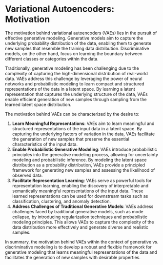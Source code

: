 # Variational Autoencoders: Motivation

The motivation behind variational autoencoders (VAEs) lies in the pursuit of effective generative modeling. Generative models aim to capture the underlying probability distribution of the data, enabling them to generate new samples that resemble the training data distribution. Discriminative models, on the other hand, focus on learning the boundary between different classes or categories within the data.

Traditionally, generative modeling has been challenging due to the complexity of capturing the high-dimensional distribution of real-world data. VAEs address this challenge by leveraging the power of neural networks and probabilistic modeling to learn compact and structured representations of the data in a latent space. By learning a latent representation that captures the underlying structure of the data, VAEs enable efficient generation of new samples through sampling from the learned latent space distribution.

The motivation behind VAEs can be characterized by the desire to:

1. **Learn Meaningful Representations**: VAEs aim to learn meaningful and structured representations of the input data in a latent space. By capturing the underlying factors of variation in the data, VAEs facilitate the generation of new samples that preserve the essential characteristics of the input data.
2. **Enable Probabilistic Generative Modeling**: VAEs introduce probabilistic principles into the generative modeling process, allowing for uncertainty modeling and probabilistic inference. By modeling the latent space distribution as a probability distribution, VAEs provide a principled framework for generating new samples and assessing the likelihood of observed data.
3. **Facilitate Representation Learning**: VAEs serve as powerful tools for representation learning, enabling the discovery of interpretable and semantically meaningful representations of the input data. These learned representations can be used for downstream tasks such as classification, clustering, and anomaly detection.
4. **Address Challenges of Traditional Generative Models**: VAEs address challenges faced by traditional generative models, such as mode collapse, by introducing regularization techniques and probabilistic modeling principles. This allows VAEs to capture the complexity of the data distribution more effectively and generate diverse and realistic samples.

In summary, the motivation behind VAEs within the context of generative vs. discriminative modeling is to develop a robust and flexible framework for generative modeling that learns meaningful representations of the data and facilitates the generation of new samples with desirable properties.
